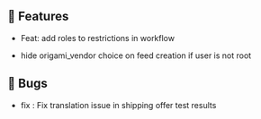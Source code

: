 ## 🚀 Features

- Feat: add roles to restrictions in workflow

- hide origami_vendor choice on feed creation if user is not root


## 🐛 Bugs

- fix : Fix translation issue in shipping offer test results
